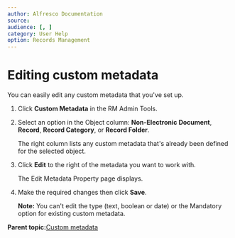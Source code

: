 ```yaml
---
author: Alfresco Documentation
source: 
audience: [, ]
category: User Help
option: Records Management
---
```


# Editing custom metadata

You can easily edit any custom metadata that you've set up.

1.  Click **Custom Metadata** in the RM Admin Tools.

2.  Select an option in the Object column: **Non-Electronic Document**, **Record**, **Record Category**, or **Record Folder**.

    The right column lists any custom metadata that's already been defined for the selected object.

3.  Click **Edit** to the right of the metadata you want to work with.

    The Edit Metadata Property page displays.

4.  Make the required changes then click **Save**.

    **Note:** You can't edit the type \(text, boolean or date\) or the Mandatory option for existing custom metadata.


**Parent topic:**[Custom metadata](../concepts/rm-custmeta-intro.md)

